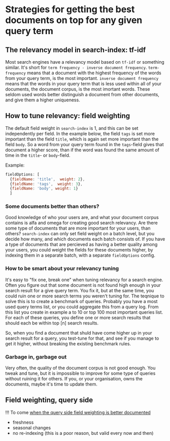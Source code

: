 # Strategies for getting the best documents on top for any given query term

## The relevancy model in search-index: tf-idf

Most search engines have a relevancy model based on `tf-idf` or something similar. It's short for `term frequency - inverse document frequency`. `term-frequency` means that a document with the highest frequency of the words from your query term, is the most important. `inverse document frequency` means that the words in your query term that is less used within all of your documents, the document corpus, is the most imortant words. These seldom used words better distinguish a document from other documents, and give them a higher uniqueness.

## How to tune relevancy: field weighting

The default field weight in `search-index` is 1, and this can be set independently per field. In the example below, the field `tags` is set more important than the field `title`, which is again set more important than the field `body`. So a word from your query term found in the `tags`-field gives that document a higher score, than if the word was found the same amount of time in the `title`- or `body`-field.

Example:
```javascript
fieldOptions: [
  {fieldName: 'title',  weight: 2},
  {fieldName: 'tags',  weight: 3},
  {fieldName: 'body', weight: 1}
  ]
```

### Some documents better than others?

Good knowledge of who your users are, and what your document corpus contains is alfa and omega for creating good search relevancy. Are there some type of documents that are more important for your users, than others? `search-index` can only set field weight on a batch level, but you decide how many, and which documents each batch consists of. If you have a type of documents that are percieved as having a better quality among your users, you could weight the fields for these documents higher, by indexing them in a separate batch, with a separate `fieldOptions` config.

### How to be smart about your relevancy tuning

It's easy to "fix one, break one" when tuning relevancy for a search engine. Often you figure out that some document is not found high enough in your search result for a give query term. You fix it, but at the same time, you could ruin one or more search terms you weren't tuning for. The teqnique to solve this is to create a benchmark of queries. Probably you have a most used query terms list, or you could aggregate this from a query log. From this list you create in example a to 10 or top 100 most important queries list. For each of these queries, you define one or more search results that should each be within top [n] search results.

So, when you find a document that shuld have come higher up in your search result for a query, you test-tune for that, and see if you manage to get it higher, without breaking the existing benchmark rules.

### Garbage in, garbage out

Very often, the quality of the document corpus is not good enough. You tweak and tune, but it is impossible to improve for some type of queries without ruining it for others. If you, or your organisation, owns the documents, maybe it's time to update them.

## Field weighting, query side

!!! To come [when the query side field weighting is better documented](https://github.com/fergiemcdowall/search-index/issues/247)
- freshness
- seasonal changes
- no re-indexing (this is a poor reason, but valid every now and then)
